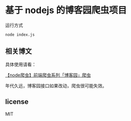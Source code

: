 # 基于 nodejs 的博客园爬虫项目

运行方式
```
node index.js
```

## 相关博文

具体使用请看：

[【node爬虫】前端爬虫系列「博客园」爬虫](http://www.cnblogs.com/coco1s/p/4954063.html)

年代久远，博客园接口如果改动，爬虫很可能失效。

## license 
MIT
